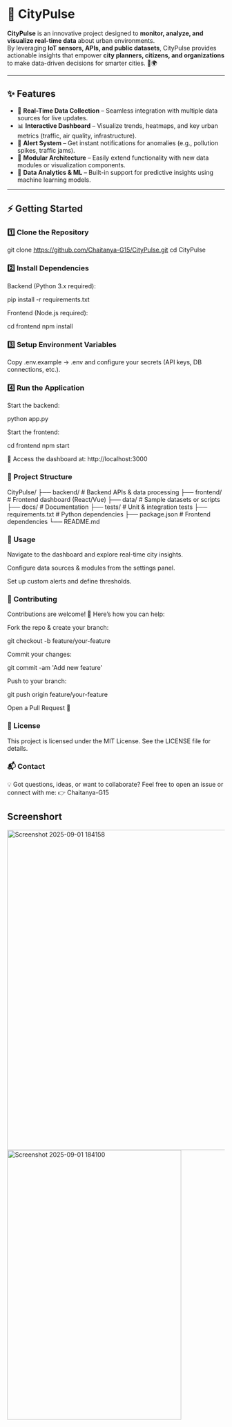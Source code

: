 # 🌆 CityPulse

**CityPulse** is an innovative project designed to **monitor, analyze, and visualize real-time data** about urban environments.  
By leveraging **IoT sensors, APIs, and public datasets**, CityPulse provides actionable insights that empower **city planners, citizens, and organizations** to make data-driven decisions for smarter cities. 🚦🌍

---

## ✨ Features

- 🔴 **Real-Time Data Collection** – Seamless integration with multiple data sources for live updates.  
- 📊 **Interactive Dashboard** – Visualize trends, heatmaps, and key urban metrics (traffic, air quality, infrastructure).  
- 🚨 **Alert System** – Get instant notifications for anomalies (e.g., pollution spikes, traffic jams).  
- 🧩 **Modular Architecture** – Easily extend functionality with new data modules or visualization components.  
- 🤖 **Data Analytics & ML** – Built-in support for predictive insights using machine learning models.  

---

## ⚡️ Getting Started

### 1️⃣ Clone the Repository

git clone https://github.com/Chaitanya-G15/CityPulse.git
cd CityPulse

### 2️⃣ Install Dependencies

Backend (Python 3.x required):

pip install -r requirements.txt


Frontend (Node.js required):

cd frontend
npm install

### 3️⃣ Setup Environment Variables

Copy .env.example → .env and configure your secrets (API keys, DB connections, etc.).

### 4️⃣ Run the Application

Start the backend:

python app.py


Start the frontend:

cd frontend
npm start


🔗 Access the dashboard at: http://localhost:3000

### 📂 Project Structure
CityPulse/
├── backend/           # Backend APIs & data processing
├── frontend/          # Frontend dashboard (React/Vue)
├── data/              # Sample datasets or scripts
├── docs/              # Documentation
├── tests/             # Unit & integration tests
├── requirements.txt   # Python dependencies
├── package.json       # Frontend dependencies
└── README.md

### 🚀 Usage

Navigate to the dashboard and explore real-time city insights.

Configure data sources & modules from the settings panel.

Set up custom alerts and define thresholds.

### 🤝 Contributing

Contributions are welcome! 🙌
Here’s how you can help:

Fork the repo & create your branch:

git checkout -b feature/your-feature


Commit your changes:

git commit -am 'Add new feature'


Push to your branch:

git push origin feature/your-feature


Open a Pull Request 🚀

### 📜 License

This project is licensed under the MIT License.
See the LICENSE
 file for details.

### 📬 Contact

💡 Got questions, ideas, or want to collaborate?
Feel free to open an issue or connect with me:
👉 Chaitanya-G15

## Screenshort

<img width="1110" height="741" alt="Screenshot 2025-09-01 184158" src="https://github.com/user-attachments/assets/f0854903-e001-47f2-a68a-a5d491a95fb9" />

<img width="403" height="624" alt="Screenshot 2025-09-01 184100" src="https://github.com/user-attachments/assets/4eff4ddc-1cac-4013-9758-c3f32ebf29a6" />
